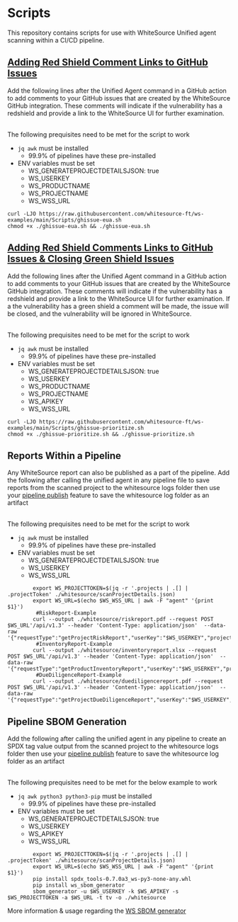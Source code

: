 # Scripts
This repository contains scripts for use with WhiteSource Unified agent scanning within a CI/CD pipeline.

## [Adding Red Shield Comment Links to GitHub Issues](ghissue-eua.sh)
Add the following lines after the Unified Agent command in a GitHub action to add comments to your GitHub issues that are created by the WhiteSource GitHub integration.  These comments will indicate if the vulnerability has a redshield and provide a link to the WhiteSource UI for further examination.

<br>
The following prequisites need to be met for the script to work
<br>

* ```jq awk``` must be installed
  * 99.9% of pipelines have these pre-installed
* ENV variables must be set
  * WS_GENERATEPROJECTDETAILSJSON: true
  * WS_USERKEY
  * WS_PRODUCTNAME
  * WS_PROJECTNAME
  * WS_WSS_URL

```
curl -LJO https://raw.githubusercontent.com/whitesource-ft/ws-examples/main/Scripts/ghissue-eua.sh 
chmod +x ./ghissue-eua.sh && ./ghissue-eua.sh
```

## [Adding Red Shield Comments Links to GitHub Issues & Closing Green Shield Issues](ghissue-prioritize.sh)
Add the following lines after the Unified Agent command in a GitHub action to add comments to your GitHub issues that are created by the WhiteSource GitHub integration.  These comments will indicate if the vulnerability has a redshield and provide a link to the WhiteSource UI for further examination.  If a the vulnerability has a green shield a comment will be made, the issue will be closed, and the vulnerability will be ignored in WhiteSource.

<br>
The following prequisites need to be met for the script to work
<br>

* ```jq awk``` must be installed
  * 99.9% of pipelines have these pre-installed
* ENV variables must be set
  * WS_GENERATEPROJECTDETAILSJSON: true
  * WS_USERKEY
  * WS_PRODUCTNAME
  * WS_PROJECTNAME
  * WS_APIKEY
  * WS_WSS_URL

```
curl -LJO https://raw.githubusercontent.com/whitesource-ft/ws-examples/main/Scripts/ghissue-prioritize.sh 
chmod +x ./ghissue-prioritize.sh && ./ghissue-prioritize.sh
```

## Reports Within a Pipeline

Any WhiteSource report can also be published as a part of the pipeline.
Add the following after calling the unified agent in any pipeline file to save reports from the scanned project to the whitesource logs folder then use your [pipeline publish](../CI-CD#Pipeline-Log-Publishing) feature to save the whitesource log folder as an artifact

<br>
The following prequisites need to be met for the script to work
<br>

* ```jq awk``` must be installed
  * 99.9% of pipelines have these pre-installed
* ENV variables must be set
  * WS_GENERATEPROJECTDETAILSJSON: true
  * WS_USERKEY
  * WS_WSS_URL

```
        export WS_PROJECTTOKEN=$(jq -r '.projects | .[] | .projectToken' ./whitesource/scanProjectDetails.json)
        export WS_URL=$(echo $WS_WSS_URL | awk -F "agent" '{print $1}')
         #RiskReport-Example
        curl --output ./whitesource/riskreport.pdf --request POST $WS_URL'/api/v1.3' --header 'Content-Type: application/json'  --data-raw '{"requestType":"getProjectRiskReport","userKey":"$WS_USERKEY","projectToken":"$WS_PROJECTTOKEN"}'
         #InventoryReport-Example
        curl --output ./whitesource/inventoryreport.xlsx --request POST $WS_URL'/api/v1.3' --header 'Content-Type: application/json'  --data-raw '{"requestType":"getProductInventoryReport","userKey":"$WS_USERKEY","projectToken":"$WS_PROJECTTOKEN"}'
         #DueDiligenceReport-Example
        curl --output ./whitesource/duediligencereport.pdf --request POST $WS_URL'/api/v1.3' --header 'Content-Type: application/json'  --data-raw '{"requestType":"getProjectDueDiligenceReport","userKey":"$WS_USERKEY","projectToken":"$WS_PROJECTTOKEN"}'
```


## Pipeline SBOM Generation

Add the following after calling the unified agent in any pipeline to create an SPDX tag value output from the scanned project to the whitesource logs folder then use your [pipeline publish](../CI-CD#Pipeline-Log-Publishing) feature to save the whitesource log folder as an artifact

<br>
The following prequisites need to be met for the below example to work
<br>

* ```jq awk python3 python3-pip``` must be installed
  * 99.9% of pipelines have these pre-installed
* ENV variables must be set
  * WS_GENERATEPROJECTDETAILSJSON: true
  * WS_USERKEY
  * WS_APIKEY
  * WS_WSS_URL


```
        export WS_PROJECTTOKEN=$(jq -r '.projects | .[] | .projectToken' ./whitesource/scanProjectDetails.json)
        export WS_URL=$(echo $WS_WSS_URL | awk -F "agent" '{print $1}')
        pip install spdx_tools-0.7.0a3_ws-py3-none-any.whl
        pip install ws_sbom_generator
        sbom_generator -u $WS_USERKEY -k $WS_APIKEY -s $WS_PROJECTTOKEN -a $WS_URL -t tv -o ./whitesource
```


More information & usage regarding the [WS SBOM generator](https://github.com/whitesource-ps/ws-sbom-spdx-report)
